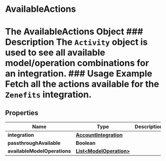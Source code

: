 

# AvailableActions

# The AvailableActions Object ### Description The `Activity` object is used to see all available model/operation combinations for an integration.  ### Usage Example Fetch all the actions available for the `Zenefits` integration.
## Properties

Name | Type | Description | Notes
------------ | ------------- | ------------- | -------------
**integration** | [**AccountIntegration**](AccountIntegration.md) |  | 
**passthroughAvailable** | **Boolean** |  | 
**availableModelOperations** | [**List&lt;ModelOperation&gt;**](ModelOperation.md) |  |  [optional]



